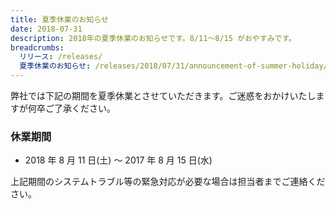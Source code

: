 ```yaml
---
title: 夏季休業のお知らせ
date: 2018-07-31
description: 2018年の夏季休業のお知らせです。8/11〜8/15 がおやすみです。
breadcrumbs:
  リリース: /releases/
  夏季休業のお知らせ: /releases/2018/07/31/announcement-of-summer-holiday/
---
```


弊社では下記の期間を夏季休業とさせていただきます。ご迷惑をおかけいたしますが何卒ご了承ください。

### 休業期間

- 2018 年 8 月 11 日(土) 〜 2017 年 8 月 15 日(水)

上記期間のシステムトラブル等の緊急対応が必要な場合は担当者までご連絡ください。
